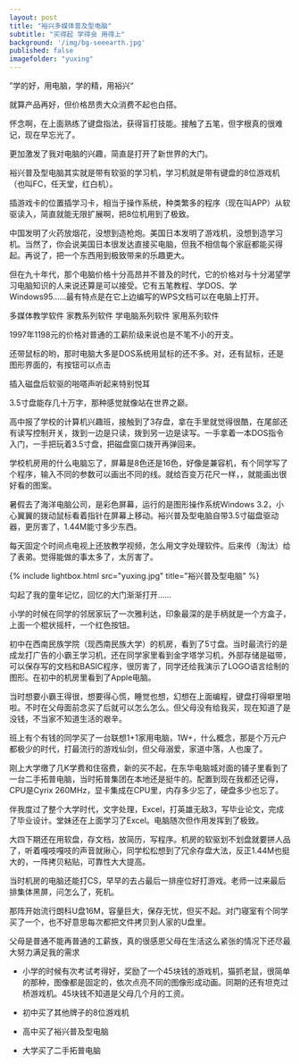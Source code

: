 ```yaml
---
layout: post
title: "裕兴多媒体普及型电脑"
subtitle: "买得起 学得会 用得上"
background: '/img/bg-seeearth.jpg'
published: false
imagefolder: "yuxing"
---
```


”学的好，用电脑，学的精，用裕兴“

就算产品再好，但价格昂贵大众消费不起也白搭。

怀念啊，在上面熟练了键盘指法，获得盲打技能。接触了五笔，但字根真的很难记，现在早忘光了。

更加激发了我对电脑的兴趣，简直是打开了新世界的大门。

裕兴普及型电脑其实就是带有软驱的学习机，学习机就是带有键盘的8位游戏机（也叫FC，任天堂，红白机）。

插游戏卡的位置插学习卡，相当于操作系统，种类繁多的程序（现在叫APP）从软驱读入，简直就能无限扩展啊，把8位机用到了极致。

中国发明了火药放烟花，没想到造枪炮。美国日本发明了游戏机，没想到造学习机。当然了，你会说美国日本很发达直接买电脑，但我不相信每个家庭都能买得起。再说了，把一个东西用到极致带来的乐趣更大。

但在九十年代，那个电脑价格十分高昂并不普及的时代，它的价格对与十分渴望学习电脑知识的人来说还算是可以接受。它有五笔教程、学DOS、学Windows95……最有特点是在它上边编写的WPS文档可以在电脑上打开。

多媒体教学软件
家教系列软件
学电脑系列软件
家用系列软件

1997年1198元的价格对普通的工薪阶级来说也是不笔不小的开支。

还带鼠标的哟，那时电脑大多是DOS系统用鼠标的还不多。对，还有鼠标，还是图形界面的，有按钮可以点击

插入磁盘后软驱的啪嗒声听起来特别悦耳

3.5寸盘能存几十万字，那种感觉就像站在世界之巅。

高中报了学校的计算机兴趣班，接触到了3存盘，拿在手里就觉得很酷，在尾部还有读写控制开关，拨到一边是只读，拨到另一边是读写。一手拿着一本DOS指令入门，一手把玩着3.5寸盘，把磁盘窗口拨开再弹回来。

学校机房用的什么电脑忘了，屏幕是8色还是16色，好像是兼容机，有个同学写了个程序，输入不同的参数可以画出不同的线。就给百变万花尺一样，，就能画出很好看的图案。

暑假去了海洋电脑公司，是彩色屏幕，运行的是图形操作系统Windows 3.2，小心翼翼的拨动鼠标看着指针在屏幕上移动。裕兴普及型电脑自带3.5寸磁盘驱动器，更厉害了，1.44M能寸多少东西。

每天固定个时间点电视上还放教学视频，怎么用文字处理软件。后来传（淘汰）给了表弟。觉得能做的事太多了，太厉害了。

{% include lightbox.html src="yuxing.jpg" title="裕兴普及型电脑" %}

勾起了我的童年记忆，回忆的大门渐渐打开……

小学的时候在同学的邻居家玩了一次雅利达，印象最深的是手柄就是一个方盒子，上面一个棍状摇杆，一个红色按钮。

初中在西南民族学院（现西南民族大学）的机房，看到了5寸盘。当时最流行的是成龙打广告的小霸王学习机，还在同学家里看到金字塔学习机，外部存储是磁带，可以保存写的文档和BASIC程序，很厉害了，同学还给我演示了LOGO语言绘制的图形。在初中的机房里看到了Apple电脑。

当时想要小霸王得很，想要得心慌，睡觉也想，幻想在上面编程，键盘打得噼里啪啦。不时在父母面前念买了后就可以怎么怎么。但父母没有给我买，现在知道了是没钱，不当家不知道生活的艰辛。

班上有个有钱的同学买了一台联想1+1家用电脑，1W+，什么概念，那是个万元户都极少的时代，打最流行的游戏仙剑，但父母溺爱，家道中落，人也废了。

刚上大学缴了几K学费和住宿费，新的买不起，在东华电脑城对面的铺子里看到了一台二手拓普电脑，当时拓普集团在本地还是挺牛的。配置到现在我都还记得，CPU是Cyrix 260MHz，显卡集成在CPU里，内存多少忘了，硬盘多少也忘了。

伴我度过了整个大学时代，文字处理，Excel，打英雄无敌3，写毕业论文，完成了毕业设计。堂妹还在上面学习了Excel。电脑随次但作用发挥到了极致。

大四下期还在用软盘，存文档，放简历，写程序。机房的软驱划不划盘就要拼人品了，听着嘎吱嘎吱的声音就揪心，同学松松想到了冗余存盘大法，反正1.44M也挺大的，一阵拷贝粘贴，可靠性大大提高。

当时机房的电脑还能打CS，早早的去占最后一排座位好打游戏。老师一过来最后排集体黑屏，问怎么了，死机。

那阵开始流行朗科U盘16M，容量巨大，保存无忧，但买不起。对门寝室有个同学买了一个，也不好意思每次都把文件拷贝到人家的U盘里。

父母是普通不能再普通的工薪族，真的很感恩父母在生活这么紧张的情况下还尽最大努力满足我的需求

- 小学的时候有次考试考得好，奖励了一个45块钱的游戏机，猫抓老鼠，很简单的那种，图像都是固定的，依次点亮不同的图像形成动画。同期的还有坦克过桥游戏机。45块钱不知道是父母几个月的工资。

- 初中买了其他牌子的8位游戏机
- 高中买了裕兴普及型电脑
- 大学买了二手拓普电脑